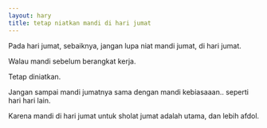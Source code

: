 ```yaml
---
layout: hary
title: tetap niatkan mandi di hari jumat
---
```

Pada hari jumat, sebaiknya, jangan lupa niat mandi jumat, di hari jumat.

Walau mandi sebelum berangkat kerja.

Tetap diniatkan.

Jangan sampai mandi jumatnya sama dengan mandi kebiasaaan.. seperti hari hari lain.

Karena mandi di hari jumat untuk sholat jumat adalah utama, dan lebih afdol.
